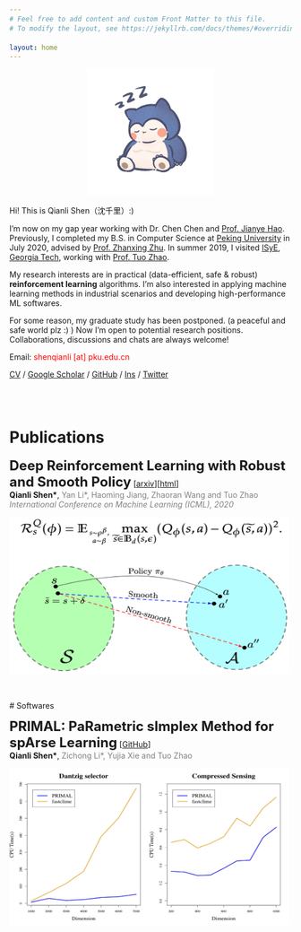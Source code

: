 ```yaml
---
# Feel free to add content and custom Front Matter to this file.
# To modify the layout, see https://jekyllrb.com/docs/themes/#overriding-theme-defaults

layout: home
---
```


<div align=center>
  <img src="assets/img/me.JPG" alt="me" style="zoom:25%;" />
</div>


Hi! This is Qianli Shen（沈千里）:) 

I’m now on my gap year working with Dr. Chen Chen and [Prof. Jianye Hao](http://www.icdai.org/jianye.html). Previously, I completed my B.S. in Computer Science at [Peking University](http://english.pku.edu.cn/) in July 2020, advised by [Prof. Zhanxing Zhu](https://sites.google.com/view/zhanxingzhu/). In summer 2019, I visited [ISyE](https://www.isye.gatech.edu/), [Georgia Tech](https://www.gatech.edu/), working with [Prof. Tuo Zhao](https://www2.isye.gatech.edu/~tzhao80/).

My research interests are in practical (data-efficient, safe & robust) **reinforcement learning** algorithms. I’m also interested in applying machine learning methods in industrial scenarios and developing high-performance ML softwares.

For some reason, my graduate study has been postponed. (a peaceful and safe world plz :) ) Now I’m open to potential research positions. Collaborations, discussions and chats are always welcome!

Email: <font color=Red>shenqianli [at] pku.edu.cn </font>

[CV](assets/cv.pdf) / [Google Scholar](https://scholar.google.com/citations?user=p3ekN2kAAAAJ&hl=en) / [GitHub](https://github.com/ShenQianli) / [Ins](https://www.instagram.com/about311miles/) / [Twitter](https://www.twitter.com/ShenQianli)

<br>
<br>

# Publications

<p>
<b><font size=5>Deep Reinforcement Learning with Robust and Smooth Policy</font></b> [<a href="https://arxiv.org/abs/2003.09534">arxiv</a>][<a href="https://www2.isye.gatech.edu/~tzhao80/III1717916/proj18_smooth.html">html</a>]  
<br>
<b>Qianli Shen*</b>, <font color=Gray>Yan Li*, Haoming Jiang, Zhaoran Wang and Tuo Zhao</font>
<br>
<font color=Grey><i>International Conference on Machine Learning (ICML), 2020</i></font> 
<br>



<div align=left>
<a href="assets/pubs/DRLwithSmoothPolicy.png">
<img src="assets/pubs/DRLwithSmoothPolicy.png" alt="pub1" height=280 width=500  align="center"/>
</a>
</div>
</p>

<br>
<br>
# Softwares
<p>
<b><font size=5>PRIMAL: PaRametric sImplex Method for spArse Learning</font></b> [<a href="https://github.com/ShenQianli/primal">GitHub</a>] 
<br>
<b>Qianli Shen*</b>, <font color=Gray>Zichong Li*, Yujia Xie and Tuo Zhao</font>
<br>

<div align=left>
<a href="assets/softwares/primal.jpg">
<img src="assets/softwares/primal.jpg" alt="pub1" height=280 width=500  align="center"/>
</a>
</div>
</p>

